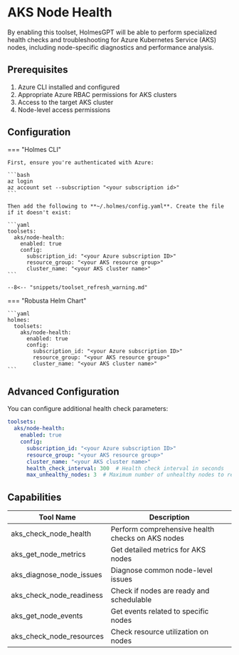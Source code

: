 # AKS Node Health

By enabling this toolset, HolmesGPT will be able to perform specialized health checks and troubleshooting for Azure Kubernetes Service (AKS) nodes, including node-specific diagnostics and performance analysis.

## Prerequisites

1. Azure CLI installed and configured
2. Appropriate Azure RBAC permissions for AKS clusters
3. Access to the target AKS cluster
4. Node-level access permissions

## Configuration

=== "Holmes CLI"

    First, ensure you're authenticated with Azure:

    ```bash
    az login
    az account set --subscription "<your subscription id>"
    ```

    Then add the following to **~/.holmes/config.yaml**. Create the file if it doesn't exist:

    ```yaml
    toolsets:
      aks/node-health:
        enabled: true
        config:
          subscription_id: "<your Azure subscription ID>"
          resource_group: "<your AKS resource group>"
          cluster_name: "<your AKS cluster name>"
    ```

    --8<-- "snippets/toolset_refresh_warning.md"

=== "Robusta Helm Chart"

    ```yaml
    holmes:
      toolsets:
        aks/node-health:
          enabled: true
          config:
            subscription_id: "<your Azure subscription ID>"
            resource_group: "<your AKS resource group>"
            cluster_name: "<your AKS cluster name>"
    ```

## Advanced Configuration

You can configure additional health check parameters:

```yaml
toolsets:
  aks/node-health:
    enabled: true
    config:
      subscription_id: "<your Azure subscription ID>"
      resource_group: "<your AKS resource group>"
      cluster_name: "<your AKS cluster name>"
      health_check_interval: 300  # Health check interval in seconds
      max_unhealthy_nodes: 3  # Maximum number of unhealthy nodes to report
```

## Capabilities

| Tool Name | Description |
|-----------|-------------|
| aks_check_node_health | Perform comprehensive health checks on AKS nodes |
| aks_get_node_metrics | Get detailed metrics for AKS nodes |
| aks_diagnose_node_issues | Diagnose common node-level issues |
| aks_check_node_readiness | Check if nodes are ready and schedulable |
| aks_get_node_events | Get events related to specific nodes |
| aks_check_node_resources | Check resource utilization on nodes |
